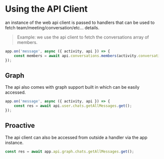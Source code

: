 # Using the API Client

an instance of the web api client is passed to handlers that can be used
to fetch team/meeting/conversation/etc... details.

> Example: we use the api client to fetch the conversations array of members.

```typescript
app.on('message', async ({ activity, api }) => {
    const members = await api.conversations.members(activity.conversation.id).get();
});
```

## Graph

The api also comes with graph support built in which can be easily accessed.

```typescript
app.on('message', async ({ activity, api }) => {
    const res = await api.user.chats.getAllMessages.get();
});
```

## Proactive

The api client can also be accessed from outside a handler via the app instance.

```typescript
const res = await app.api.graph.chats.getAllMessages.get();
```
